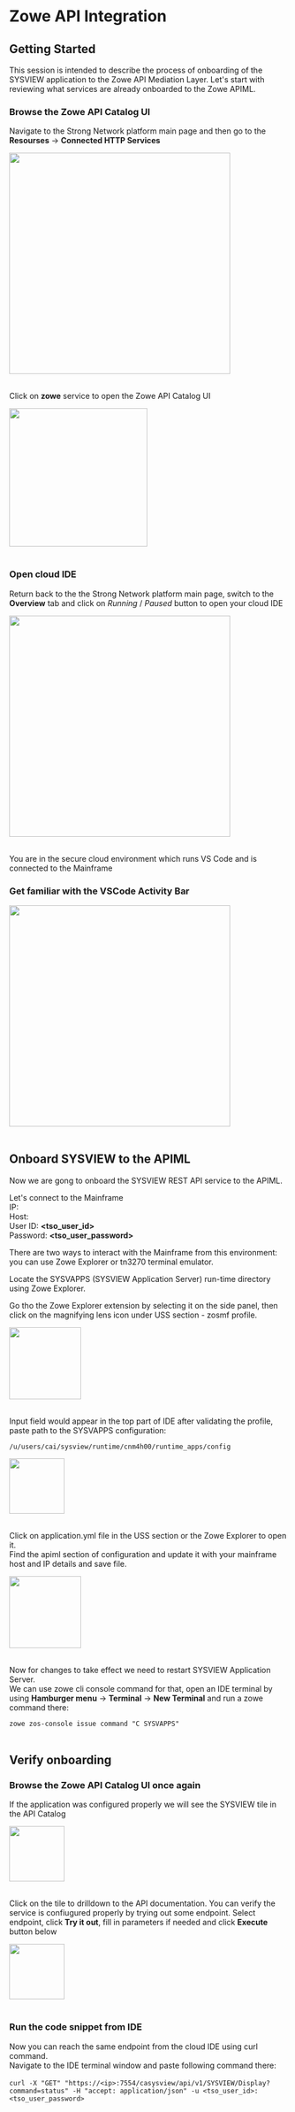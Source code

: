 # Zowe API Integration

## Getting Started

This session is intended to describe the process of onboarding of the SYSVIEW application to the Zowe API Mediation Layer. Let's start with reviewing what services are already onboarded to the Zowe APIML.

### Browse the Zowe API Catalog UI

Navigate to the Strong Network platform main page and then go to the **Resourses** -> **Connected HTTP Services** 

<img style="height: 400px" src="./assets/zowe-ui-access.png">
</br></br>

Click on **zowe** service to open the Zowe API Catalog UI

<img style="height: 250px" src="./assets/api-catalog.png">
</br></br>

### Open cloud IDE

Return back to the the Strong Network platform main page, switch to the **Overview** tab and click on *Running* / *Paused* button to open your cloud IDE

<img style="height: 400px" src="./assets/sn-workspace.png">
</br></br>

You are in the secure cloud environment which runs VS Code and is connected to the Mainframe

### Get familiar with the VSCode Activity Bar
<img style="height: 400px" src='./assets/side-menu.png'>
</br></br>


## Onboard SYSVIEW to the APIML

Now we are gong to onboard the SYSVIEW REST API service to the APIML.

Let's connect to the Mainframe</br>
IP: **<zdnt-ip>**</br>
Host: **<host>**</br>
User ID: **<tso_user_id>**</br>
Password: **<tso_user_password>**

There are two ways to interact with the Mainframe from this environment: you can use Zowe Explorer or tn3270 terminal emulator. 

Locate the SYSVAPPS (SYSVIEW Application Server) run-time directory using Zowe Explorer.

Go tho the Zowe Explorer extension by selecting it on the side panel, then click on the magnifying lens icon under USS section - zosmf profile.

<img style="height: 130px" src='./assets/uss.png'>
</br></br>

Input field would appear in the top part of IDE after validating the profile, paste path to the SYSVAPPS configuration:

`/u/users/cai/sysview/runtime/cnm4h00/runtime_apps/config`

<img style="height: 100px" src='./assets/path-input.png'>
</br></br>

Click on application.yml file in the USS section or the Zowe Explorer to open it.</br>
Find the apiml section of configuration and update it with your mainframe host and IP details and save file.

<img style="height: 130px" src='./assets/application-apiml.png'>
</br></br>

Now for changes to take effect we need to restart SYSVIEW Application Server.</br>
We can use zowe cli console command for that, open an IDE terminal by using **Hamburger menu** -> **Terminal** -> **New Terminal** and run a zowe command there:

`zowe zos-console issue command "C SYSVAPPS"`
</br></br>

## Verify onboarding
### Browse the Zowe API Catalog UI once again

If the application was configured properly we will see the SYSVIEW tile in the API Catalog

<img style="height: 100px" src='./assets/sysview-tile.png'>
</br></br>

Click on the tile to drilldown to the API documentation. You can verify the service is confiugured properly by trying out some endpoint. Select endpoint, click **Try it out**, fill in parameters if needed and click **Execute** button below

<img style="height: 100px" src='./assets/sysview-endpoint.png'>
</br></br>

### Run the code snippet from IDE

Now you can reach the same endpoint from the cloud IDE using curl command.</br> 
Navigate to the IDE terminal window and paste following command there: </br></br>
 `curl -X "GET" "https://<ip>:7554/casysview/api/v1/SYSVIEW/Display?command=status" -H "accept: application/json" -u <tso_user_id>:<tso_user_password>`

